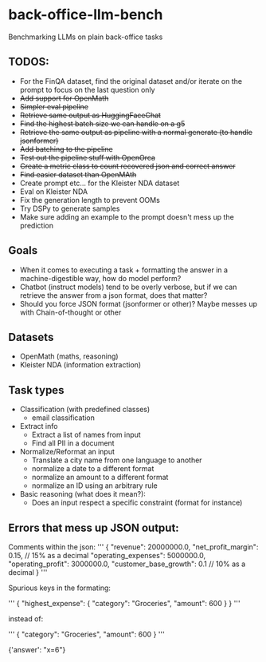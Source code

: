 # back-office-llm-bench
Benchmarking LLMs on plain back-office tasks

## TODOS:
- For the FinQA dataset, find the original dataset and/or iterate on the prompt to focus on the last question only
- ~~Add support for OpenMath~~
- ~~Simpler eval pipeline~~
- ~~Retrieve same output as HuggingFaceChat~~
- ~~Find the highest batch size we can handle on a g5~~
- ~~Retrieve the same output as pipeline with a normal generate (to handle jsonformer)~~
- ~~Add batching to the pipeline~~
- ~~Test out the pipeline stuff with OpenOrca~~
- ~~Create a metric class to count recovered json and correct answer~~
- ~~Find easier dataset than OpenMAth~~
- Create prompt etc... for the Kleister NDA dataset
- Eval on Kleister NDA
- Fix the generation length to prevent OOMs
- Try DSPy to generate samples
- Make sure adding an example to the prompt doesn't mess up the prediction

## Goals

- When it comes to executing a task + formatting the answer in a machine-digestible way, how do model perform?
- Chatbot (instruct models) tend to be overly verbose, but if we can retrieve the answer from a json format, does that matter?
- Should you force JSON format (jsonformer or other)? Maybe messes up with Chain-of-thought or other


## Datasets
- OpenMath (maths, reasoning)
- Kleister NDA (information extraction)


## Task types
- Classification (with predefined classes)
  - email classification
- Extract info
  - Extract a list of names from input
  - Find all PII in a document
- Normalize/Reformat an input
  - Translate a city name from one language to another
  - normalize a date to a different format
  - normalize an amount to a different format
  - normalize an ID using an arbitrary rule
- Basic reasoning (what does it mean?):
  - Does an input respect a specific constraint (format for instance)

## Errors that mess up JSON output:

Comments within the json:
'''
{
"revenue": 20000000.0,
"net_profit_margin": 0.15, // 15% as a decimal
"operating_expenses": 5000000.0,
"operating_profit": 3000000.0,
"customer_base_growth": 0.1 // 10% as a decimal
}
'''

Spurious keys in the formating:

'''
{
  "highest_expense": {
    "category": "Groceries",
    "amount": 600
  }
}
'''

instead of:

'''
{
    "category": "Groceries",
    "amount": 600
  }
'''

{'answer': "x=6"}